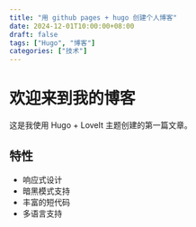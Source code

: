 ```yaml
---
title: "用 github pages + hugo 创建个人博客"
date: 2024-12-01T10:00:00+08:00
draft: false
tags: ["Hugo", "博客"]
categories: ["技术"]
---
```


# 欢迎来到我的博客

这是我使用 Hugo + LoveIt 主题创建的第一篇文章。

## 特性

- 响应式设计
- 暗黑模式支持
- 丰富的短代码
- 多语言支持

